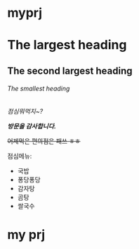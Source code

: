 # myprj

# The largest heading
## The second largest heading
###### The smallest heading

*점심뭐먹지~?*

***방문을 감사합니다.***

~~어제먹은 편의점은 패쓰 ㅎㅎ~~

점심메뉴:

- 국밥 
- 퐁당퐁당 
- 감자탕 
- 곰탕 
- 쌀국수

# my prj
